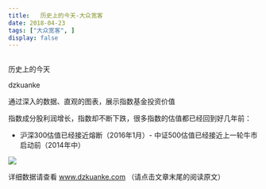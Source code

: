 ```yaml
---
title:   历史上的今天-大众宽客
date: 2018-04-23
tags: ["大众宽客", ]
display: false
---
```



## 



历史上的今天




dzkuanke




通过深入的数据、直观的图表，展示指数基金投资价值


指数成分股利润增长，指数却不断下跌，很多指数的估值都已经回到好几年前：
- 沪深300估值已经接近熔断（2016年1月）- 中证500估值已经接近上一轮牛市启动前（2014年中）
<img class="" data-copyright="0" data-ratio="0.4296675191815857" data-s="300,640" src="https://mmbiz.qpic.cn/mmbiz_png/PKw3FQPmhIiaZDK9D6Egj74aTyNJqMZWTMBjZKhtahY3VicgAaicoib1EuMxTyQxLLUcKWyPuzAkUc7aiabPrRePspw/640?wx_fmt=png" data-type="png" data-w="782" style="">



详细数据请查看&nbsp;www.dzkuanke.com （请点击文章末尾的阅读原文）